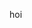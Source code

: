 hoi

<!---
defaultbott/defaultbott is a ✨ special ✨ repository because its `README.md` (this file) appears on your GitHub profile.
You can click the Preview link to take a look at your changes.
--->
